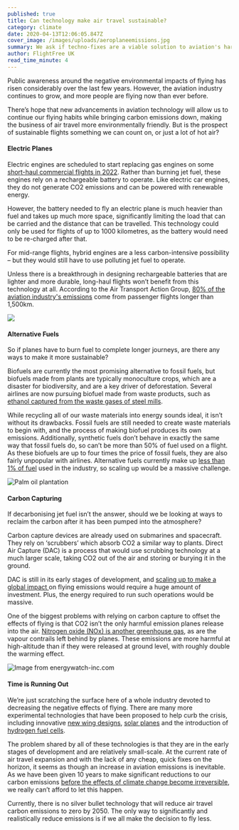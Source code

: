 ```yaml
---
published: true
title: Can technology make air travel sustainable?
category: climate
date: 2020-04-13T12:06:05.847Z
cover_image: /images/uploads/aeroplaneemissions.jpg
summary: We ask if techno-fixes are a viable solution to aviation's harmful emissions.
author: FlightFree UK
read_time_minute: 4
---
```

Public awareness around the negative environmental impacts of flying has risen considerably over the last few years. However, the aviation industry continues to grow, and more people are flying now than ever before. 

There’s hope that new advancements in aviation technology will allow us to continue our flying habits while bringing carbon emissions down, making the business of air travel more environmentally friendly. But is the prospect of sustainable flights something we can count on, or just a lot of hot air?

#### Electric Planes

Electric engines are scheduled to start replacing gas engines on some [short-haul commercial flights in 2022](https://www.weforum.org/agenda/2019/08/aviation-electric-planes-climate-change/). Rather than burning jet fuel, these engines rely on a rechargeable battery to operate. Like electric car engines, they do not generate CO2 emissions and can be powered with renewable energy.

However, the battery needed to fly an electric plane is much heavier than fuel and takes up much more space, significantly limiting the load that can be carried and the distance that can be travelled. This technology could only be used for flights of up to 1000 kilometres, as the battery would need to be re-charged after that. 

For mid-range flights, hybrid engines are a less carbon-intensive possibility – but they would still have to use polluting jet fuel to operate.

Unless there is a breakthrough in designing rechargeable batteries that are lighter and more durable, long-haul flights won’t benefit from this technology at all. According to the Air Transport Action Group, [80% of the aviation industry's emissions](https://www.atag.org/facts-figures.html) come from passenger flights longer than 1,500km.

![](/images/uploads/dasdsad.jpg)

#### **Alternative Fuels**

So if planes have to burn fuel to complete longer journeys, are there any ways to make it more sustainable?

Biofuels are currently the most promising alternative to fossil fuels, but biofuels made from plants are typically monoculture crops, which are a disaster for biodiversity, and are a key driver of deforestation. Several airlines are now pursuing biofuel made from waste products, such as [ethanol captured from the waste gases of steel mills](https://skynrg.com/sustainable-aviation-fuel/saf/).

While recycling all of our waste materials into energy sounds ideal, it isn’t without its drawbacks. Fossil fuels are still needed to create waste materials to begin with, and the process of making biofuel produces its own emissions. Additionally, synthetic fuels don’t behave in exactly the same way that fossil fuels do, so can’t be more than 50% of fuel used on a flight. As these biofuels are up to four times the price of fossil fuels, they are also fairly unpopular with airlines. Alternative fuels currently make up [less than 1% of fuel](https://www.economist.com/the-economist-explains/2018/03/15/why-arent-all-commercial-flights-powered-by-sustainable-fuel) used in the industry, so scaling up would be a massive challenge.

![](/images/uploads/palm-800x450.jpg "Palm oil plantation")

#### **Carbon Capturing**

If decarbonising jet fuel isn’t the answer, should we be looking at ways to reclaim the carbon after it has been pumped into the atmosphere?

Carbon capture devices are already used on submarines and spacecraft. They rely on ‘scrubbers’ which absorb CO2 a similar way to plants. Direct Air Capture (DAC) is a process that would use scrubbing technology at a much larger scale, taking CO2 out of the air and storing or burying it in the ground.

DAC is still in its early stages of development, and [scaling up to make a global impact ](https://www.theguardian.com/science/2019/nov/24/can-we-fly-and-have-net-zero-emissions-air-industry-e-fan-x-rolls-royce-engines-kerosine-carbon-2050)on flying emissions would require a huge amount of investment. Plus, the energy required to run such operations would be massive.

One of the biggest problems with relying on carbon capture to offset the effects of flying is that CO2 isn’t the only harmful emission planes release into the air. [Nitrogen oxide (NOx) is another greenhouse gas](https://www.biologicaldiversity.org/programs/climate_law_institute/transportation_and_global_warming/airplane_emissions/), as are the vapour contrails left behind by planes. These emissions are more harmful at high-altitude than if they were released at ground level, with roughly double the warming effect.

![](/images/uploads/ccs.gif "Image from energywatch-inc.com")

#### **Time is Running Out**

We’re just scratching the surface here of a whole industry devoted to decreasing the negative effects of flying. There are many more experimental technologies that have been proposed to help curb the crisis, including innovative [new wing designs](http://news.mit.edu/2019/engineers-demonstrate-lighter-flexible-airplane-wing-0401), [solar planes](https://www.smithsonianmag.com/innovation/inside-first-solar-powered-flight-around-world-180968000/) and the introduction of [hydrogen fuel cells](https://www.forbes.com/sites/jeremybogaisky/2019/08/14/zeroavia-alakai-hydrogen-fuel-cell/).

The problem shared by all of these technologies is that they are in the early stages of development and are relatively small-scale. At the current rate of air travel expansion and with the lack of any cheap, quick fixes on the horizon, it seems as though an increase in aviation emissions is inevitable. As we have been given 10 years to make significant reductions to our carbon emissions [before the effects of climate change become irreversible](https://www.theguardian.com/environment/2018/oct/08/global-warming-must-not-exceed-15c-warns-landmark-un-report), we really can’t afford to let this happen.

Currently, there is no silver bullet technology that will reduce air travel carbon emissions to zero by 2050. The only way to significantly and realistically reduce emissions is if we all make the decision to fly less.